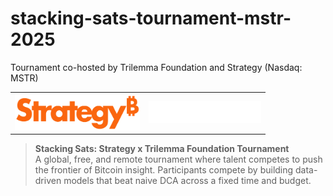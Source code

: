 # stacking-sats-tournament-mstr-2025
Tournament co-hosted by Trilemma Foundation and Strategy (Nasdaq: MSTR)

<table border="0" cellspacing="0" cellpadding="0">
  <tr>
    <td align="center">
      <a href="https://www.strategy.com/">
        <img src="./assets/strategy.png" alt="Strategy Tournament" width="200"/>
      </a>
    </td>
    <td align="center">
      <a href="https://www.trilemma.foundation/">
        <img src="./assets/trilemma_foundation_white.png" alt="Trilemma Foundation" width="180"/>
      </a>
    </td>
  </tr>
</table>

> **Stacking Sats: Strategy x Trilemma Foundation Tournament**  
> A global, free, and remote tournament where talent competes to push the frontier of Bitcoin insight.
> Participants compete by building data-driven models that beat naive DCA across a fixed time and budget.  

